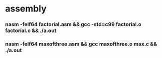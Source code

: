 # assembly

### nasm -felf64 factorial.asm && gcc -std=c99 factorial.o factorial.c && ./a.out
### nasm -felf64 maxofthree.asm && gcc maxofthree.o max.c && ./a.out
